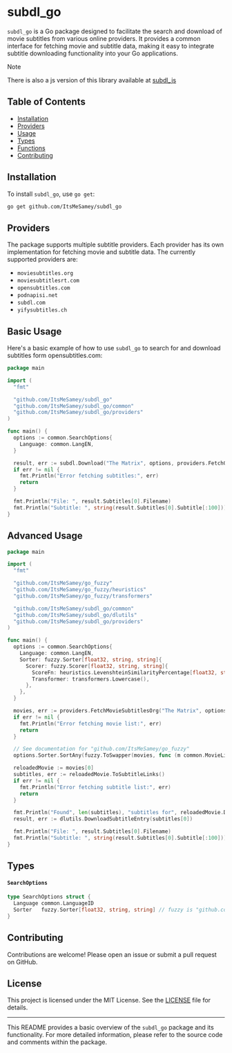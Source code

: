 # subdl_go

`subdl_go` is a Go package designed to facilitate the search and download of movie subtitles from various online providers. It provides a common interface for fetching movie and subtitle data, making it easy to integrate subtitle downloading functionality into your Go applications.

> [!NOTE]
> There is also a js version of this library available at [subdl_js](https://github.com/ItsMeSamey/subdl_js)

## Table of Contents

- [Installation](#installation)
- [Providers](#providers)
- [Usage](#usage)
- [Types](#types)
- [Functions](#functions)
- [Contributing](#contributing)

## Installation

To install `subdl_go`, use `go get`:

```sh
go get github.com/ItsMeSamey/subdl_go
```

## Providers

The package supports multiple subtitle providers. Each provider has its own implementation for fetching movie and subtitle data. The currently supported providers are:

- `moviesubtitles.org`
- `moviesubtitlesrt.com`
- `opensubtitles.com`
- `podnapisi.net`
- `subdl.com`
- `yifysubtitles.ch`

## Basic Usage

Here's a basic example of how to use `subdl_go` to search for and download subtitles form opensubtitles.com:

```go
package main

import (
  "fmt"

  "github.com/ItsMeSamey/subdl_go"
  "github.com/ItsMeSamey/subdl_go/common"
  "github.com/ItsMeSamey/subdl_go/providers"
)

func main() {
  options := common.SearchOptions{
    Language: common.LangEN,
  }

  result, err := subdl.Download("The Matrix", options, providers.FetchOpenSubtitlesCom, common.DownloadOptions{})
  if err != nil {
    fmt.Println("Error fetching subtitles:", err)
    return
  }

  fmt.Println("File: ", result.Subtitles[0].Filename)
  fmt.Println("Subtitle: ", string(result.Subtitles[0].Subtitle[:100])) // First 100 characters only for readability
}
```

## Advanced Usage

```go
package main

import (
  "fmt"

  "github.com/ItsMeSamey/go_fuzzy"
  "github.com/ItsMeSamey/go_fuzzy/heuristics"
  "github.com/ItsMeSamey/go_fuzzy/transformers"

  "github.com/ItsMeSamey/subdl_go/common"
  "github.com/ItsMeSamey/subdl_go/dlutils"
  "github.com/ItsMeSamey/subdl_go/providers"
)

func main() {
  options := common.SearchOptions{
    Language: common.LangEN,
    Sorter: fuzzy.Sorter[float32, string, string]{
      Scorer: fuzzy.Scorer[float32, string, string]{
        ScoreFn: heuristics.LevenshteinSimilarityPercentage[float32, string, string],
        Transformer: transformers.Lowercase(),
      },
    },
  }

  movies, err := providers.FetchMovieSubtitlesOrg("The Matrix", options)
  if err != nil {
    fmt.Println("Error fetching movie list:", err)
    return
  }

  // See documentation for "github.com/ItsMeSamey/go_fuzzy"
  options.Sorter.SortAny(fuzzy.ToSwapper(movies, func (m common.MovieListEntry) string {return m.Data().Title}), "matrix reloaded")

  reloadedMovie := movies[0]
  subtitles, err := reloadedMovie.ToSubtitleLinks()
  if err != nil {
    fmt.Println("Error fetching subtitle list:", err)
    return
  }

  fmt.Println("Found", len(subtitles), "subtitles for", reloadedMovie.Data().Title)
  result, err := dlutils.DownloadSubtitleEntry(subtitles[0])

  fmt.Println("File: ", result.Subtitles[0].Filename)
  fmt.Println("Subtitle: ", string(result.Subtitles[0].Subtitle[:100])) // First 100 characters only for readability
}

```

## Types

#### `SearchOptions`

```go
type SearchOptions struct {
  Language common.LanguageID
  Sorter   fuzzy.Sorter[float32, string, string] // fuzzy is "github.com/ItsMeSamey/go_fuzzy"
}
```

## Contributing

Contributions are welcome! Please open an issue or submit a pull request on GitHub.

## License

This project is licensed under the MIT License. See the [LICENSE](LICENSE) file for details.

---

This README provides a basic overview of the `subdl_go` package and its functionality. For more detailed information, please refer to the source code and comments within the package.
